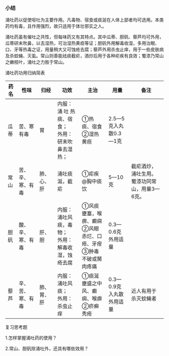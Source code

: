 ### 小结

涌吐药以促使呕吐为主要作用。凡毒物、宿食或痰涎在人体上部者均可选用。本类药均有毒，且作用强烈，故只适用于体壮邪实之人。

涌吐药虽有催吐之共性，但每味药又有其特点。其中瓜蒂、胆矾、藜芦均可外用，瓜蒂研末吹鼻，以去湿热，可治湿热黄疸等证；胆矾外用解毒收湿，多用治眼、口、牙等热毒之证，用量稍大又可蚀疮去腐；藜芦外用杀虫止痒，用于一些皮肤病及杀蚊蝇、灭虱。常山则善能祛痰截疟，酒炒后用于各种疟疾有良效；蜀漆乃常山之嫩枝叶，涌吐之力胜于常山。

涌吐药功用归纳简表

| 药名 | 性味             | 归经       | 功效                                                  | 主治                                                         | 用量                    | 备注                                          |
| ---- | ---------------- | ---------- | ----------------------------------------------------- | ------------------------------------------------------------ | ----------------------- | --------------------------------------------- |
| 瓜蒂 | 苦、寒有毒       | 胃         | 内服：涌 吐 热 痰、宿食；<br />外用：研末吹鼻去湿热； | ①热痰、宿食<br />②湿热黄疸                                   | 2.5—5克入丸散0.3—1克    |                                               |
| 常山 | 苦、辛、寒、有毒 | 肺、心、肝 | 涌吐痰涎，截疟                                        | ①疟疾<br />@胸中痰饮                                         | 5—10克                  | 截疟酒炒，涌吐生用。蜀漆功同常山，用量3—6克。 |
| 胆矾 | 酸、辛、寒、有毒 | 肝、胆     | 内服：涌吐风痰，毒物；<br />外用：解毒收湿，蚀疮去腐  | ①风痰壅塞，喉痹、癫痫<br />②风眼赤烂、口疮、牙疳<br />③肿毒不破或胬肉疼痛 | 0.3—0.6克外用适量       |                                               |
| 藜芦 | 辛、苦、寒、有毒 | 肺、胃、肝 | 内服：涌吐风痰；<br />外用：杀虫止痒                  | ①痰涎壅盛之中风、癫痫、喉痹<br />②疥癣秃疮                   | 0.3—0.9克入丸散外用适量 | 近人有用于杀灭蚊蝇者                          |

复习思考题

1.怎样掌握涌吐药的使用？

2.常山、胆矾除涌吐外，还具有哪些效用？